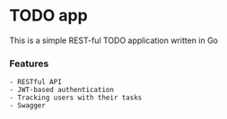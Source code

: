 # TODO app

This is a simple REST-ful TODO application written in Go

### Features
    - RESTful API
    - JWT-based authentication
    - Tracking users with their tasks
    - Swagger